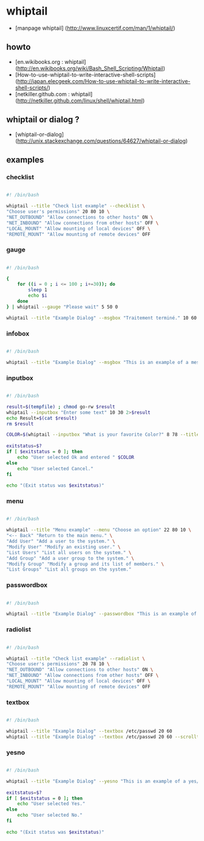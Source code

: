 # whiptail

- [manpage whiptail] (http://www.linuxcertif.com/man/1/whiptail/)

## howto
- [en.wikibooks.org : whiptail] (http://en.wikibooks.org/wiki/Bash_Shell_Scripting/Whiptail)
- [How-to-use-whiptail-to-write-interactive-shell-scripts] (http://japan.elecgeek.com/How-to-use-whiptail-to-write-interactive-shell-scripts/)
- [netkiller.github.com : whiptail] (http://netkiller.github.com/linux/shell/whiptail.html)

## whiptail or dialog ?
- [whiptail-or-dialog] (http://unix.stackexchange.com/questions/64627/whiptail-or-dialog)

## examples

### checklist

```bash

#! /bin/bash 

whiptail --title "Check list example" --checklist \
"Choose user's permissions" 20 80 10 \
"NET_OUTBOUND" "Allow connections to other hosts" ON \
"NET_INBOUND" "Allow connections from other hosts" OFF \
"LOCAL_MOUNT" "Allow mounting of local devices" OFF \
"REMOTE_MOUNT" "Allow mounting of remote devices" OFF

```

### gauge

```bash

#! /bin/bash 

{
    for ((i = 0 ; i <= 100 ; i+=30)); do
        sleep 1
        echo $i
    done
} | whiptail --gauge "Please wait" 5 50 0	

whiptail --title "Example Dialog" --msgbox "Traitement terminé." 10 60

```

### infobox

```bash

#! /bin/bash 

whiptail --title "Example Dialog" --msgbox "This is an example of a message box. You must hit OK to continue." 10 60

```

### inputbox

```bash

#! /bin/bash 

result=$(tempfile) ; chmod go-rw $result
whiptail --inputbox "Enter some text" 10 30 2>$result
echo Result=$(cat $result)
rm $result

COLOR=$(whiptail --inputbox "What is your favorite Color?" 8 78 --title "Example Dialog" 3>&1 1>&2 2>&3)
 
exitstatus=$?
if [ $exitstatus = 0 ]; then
    echo "User selected Ok and entered " $COLOR
else
    echo "User selected Cancel."
fi
 
echo "(Exit status was $exitstatus)"		

```

### menu

```bash

#! /bin/bash 

whiptail --title "Menu example" --menu "Choose an option" 22 80 10 \
"<-- Back" "Return to the main menu." \
"Add User" "Add a user to the system." \
"Modify User" "Modify an existing user." \
"List Users" "List all users on the system." \
"Add Group" "Add a user group to the system." \
"Modify Group" "Modify a group and its list of members." \
"List Groups" "List all groups on the system."

```

### passwordbox

```bash

#! /bin/bash 

whiptail --title "Example Dialog" --passwordbox "This is an example of a password box. You must hit OK to continue." 8 78

```

### radiolist

```bash

#! /bin/bash 

whiptail --title "Check list example" --radiolist \
"Choose user's permissions" 20 78 10 \
"NET_OUTBOUND" "Allow connections to other hosts" ON \
"NET_INBOUND" "Allow connections from other hosts" OFF \
"LOCAL_MOUNT" "Allow mounting of local devices" OFF \
"REMOTE_MOUNT" "Allow mounting of remote devices" OFF

```

### textbox

```bash

#! /bin/bash 

whiptail --title "Example Dialog" --textbox /etc/passwd 20 60
whiptail --title "Example Dialog" --textbox /etc/passwd 20 60 --scrolltext

```

### yesno

```bash

#! /bin/bash 

whiptail --title "Example Dialog" --yesno "This is an example of a yes/no box." 8 78
 
exitstatus=$?
if [ $exitstatus = 0 ]; then
    echo "User selected Yes."
else
    echo "User selected No."
fi
 
echo "(Exit status was $exitstatus)"

```
